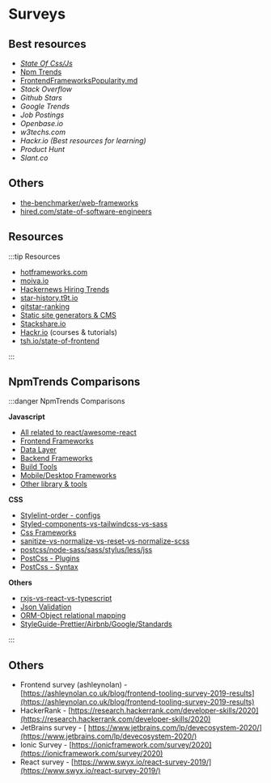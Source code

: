 # Surveys

## Best resources

- [_State Of Css/Js_](https://2020.stateofjs.com/en-US/features/)
- [Npm Trends](https://www.npmtrends.com/)
- [FrontendFrameworksPopularity.md](https://gist.github.com/tkrotoff/b1caa4c3a185629299ec234d2314e190)
- _Stack Overflow_
- _Github Stars_
- _Google Trends_
- _Job Postings_
- _Openbase.io_
- _w3techs.com_
- _Hackr.io (Best resources for learning)_
- _Product Hunt_
- _Slant.co_

## Others

- [the-benchmarker/web-frameworks](https://web-frameworks-benchmark.netlify.app/result)
- [hired.com/state-of-software-engineers](https://hired.com/state-of-software-engineers)

## Resources

:::tip Resources

- [hotframeworks.com](http://hotframeworks.com/)
- [moiva.io](https://moiva.io/?compare=angular+react+vue)
- [Hackernews Hiring Trends](https://www.hntrends.com/2020/may-big-drop-developer-job-postings.html)
- [star-history.t9t.io](https://star-history.t9t.io)
- [gitstar-ranking](https://gitstar-ranking.com/)
- [Static site generators & CMS](https://jamstack.org/generators/)
- [Stackshare.io](https://Stackshare.io)
- [Hackr.io](https:hackr.io) (courses & tutorials)
- [tsh.io/state-of-frontend](https://tsh.io/state-of-frontend/)

:::

## NpmTrends Comparisons

:::danger NpmTrends Comparisons

**Javascript**

- [All related to react/awesome-react](/react/awesome-react)
- [Frontend Frameworks](https://www.npmtrends.com/angular-vs-react-vs-vue-vs-svelte)
- [Data Layer](https://www.npmtrends.com/graphql-vs-apollo-client-vs-vuex-vs-xstate-vs-redux-vs-mobx-vs-relay-runtime)
- [Backend Frameworks](https://www.npmtrends.com/next-vs-express-vs-fastify-vs-nuxt-vs-@nestjs/core-vs-strapi-vs-koa-vs-gatsby-vs-hapi)
- [Build Tools](https://www.npmtrends.com/esbuild-vs-snowpack-vs-webpack-vs-parcel-vs-rollup-vs-gulp-vs-browserify-vs-grunt)
- [Mobile/Desktop Frameworks](https://www.npmtrends.com/electron-vs-@capacitor/core-vs-react-native-vs-quasar-framework-vs-@ionic/core-vs-nw-vs-cordova)
- [Other library & tools](https://www.npmtrends.com/axios-vs-lodash-vs-moment-vs-date-fns-vs-rxjs-vs-underscore-vs-dayjs-vs-immer-vs-ramda-vs-luxon)

**CSS**

- [Stylelint-order - configs](https://www.npmtrends.com/stylelint-config-property-sort-order-smacss-vs-stylelint-config-idiomatic-order-vs-stylelint-config-recess-order-vs-stylelint-config-hudochenkov-vs-stylelint-config-rational-order)
- [Styled-components-vs-tailwindcss-vs-sass](https://www.npmtrends.com/styled-components-vs-tailwindcss-vs-sass)
- [Css Frameworks](https://www.npmtrends.com/tailwindcss-vs-bootstrap-vs-materialize-css-vs-material-design-lite-vs-bulma-vs-foundation-sites-vs-semantic-ui-vs-skeleton-css-vs-purecss-vs-uikit)
- [sanitize-vs-normalize-vs-reset-vs-normalize-scss](https://www.npmtrends.com/sanitize.css-vs-normalize.css-vs-reset-css-vs-normalize-scss-vs-modern-normalize)
- [postcss/node-sass/sass/stylus/less/jss](https://www.npmtrends.com/postcss-vs-node-sass-vs-sass-vs-stylus-vs-less-vs-jss)
- [PostCss - Plugins](https://www.npmtrends.com/autoprefixer-vs-postcss-preset-env-vs-cssnano-vs-stylelint-vs-postcss-flexbugs-fixes-vs-postcss-initial-vs-postcss-nested-vs-postcss-normalize-vs-postcss-modules-vs-postcss-sorting)
- [PostCss - Syntax](https://www.npmtrends.com/sugarss-vs-postcss-safe-parser-vs-postcss-scss-vs-postcss-sass-vs-postcss-less-vs-postcss-html-vs-postcss-syntax)

**Others**

- [rxjs-vs-react-vs-typescript](https://www.npmtrends.com/rxjs-vs-react-vs-typescript)
- [Json Validation](https://www.npmtrends.com/joi-vs-ajv-vs-yup-vs-express-validator-vs-validator-vs-validate.js)
- [ORM-Object relational mapping](https://www.npmtrends.com/mongodb-vs-mongoose-vs-sequelize-vs-typeorm-vs-knex-vs-pg-vs-bookshelf-vs-graphql)
- [StyleGuide-Prettier/Airbnb/Google/Standards](https://www.npmtrends.com/eslint-config-airbnb-base-vs-eslint-config-airbnb-vs-prettier-vs-standard-vs-eslint-config-google-vs-eslint-config-standard)

:::

## Others

- Frontend survey (ashleynolan) - [https://ashleynolan.co.uk/blog/frontend-tooling-survey-2019-results](https://ashleynolan.co.uk/blog/frontend-tooling-survey-2019-results)
- HackerRank - [https://research.hackerrank.com/developer-skills/2020](https://research.hackerrank.com/developer-skills/2020)
- JetBrains survey - [ https://www.jetbrains.com/lp/devecosystem-2020/](https://www.jetbrains.com/lp/devecosystem-2020/)
- Ionic Survey - [https://ionicframework.com/survey/2020](https://ionicframework.com/survey/2020)
- React survey - [https://www.swyx.io/react-survey-2019/](https://www.swyx.io/react-survey-2019/)
